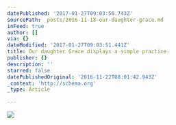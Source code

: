 ```yaml
---
datePublished: '2017-01-27T09:03:56.743Z'
sourcePath: _posts/2016-11-18-our-daughter-grace.md
inFeed: true
author: []
via: {}
dateModified: '2017-01-27T09:03:51.441Z'
title: Our daughter Grace displays a simple practice.
publisher: {}
description: ''
starred: false
datePublishedOriginal: '2016-11-22T08:01:42.943Z'
_context: 'http://schema.org'
_type: Article

---
```

![](https://the-grid-user-content.s3-us-west-2.amazonaws.com/0ddaea10-caab-41a1-b782-73d859c1349c.jpg)